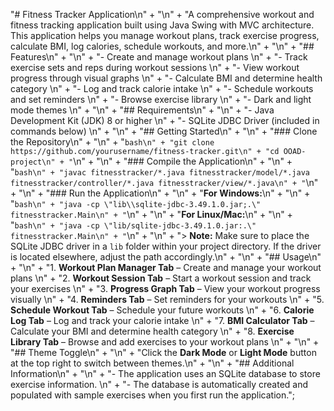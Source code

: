 "# Fitness Tracker Application\n" +
"\n" +
"A comprehensive workout and fitness tracking application built using Java Swing with MVC architecture. This application helps you manage workout plans, track exercise progress, calculate BMI, log calories, schedule workouts, and more.\n" +
"\n" +
"## Features\n" +
"\n" +
"- Create and manage workout plans  \n" +
"- Track exercise sets and reps during workout sessions  \n" +
"- View workout progress through visual graphs  \n" +
"- Calculate BMI and determine health category  \n" +
"- Log and track calorie intake  \n" +
"- Schedule workouts and set reminders  \n" +
"- Browse exercise library  \n" +
"- Dark and light mode themes  \n" +
"\n" +
"## Requirements\n" +
"\n" +
"- Java Development Kit (JDK) 8 or higher  \n" +
"- SQLite JDBC Driver (included in commands below)  \n" +
"\n" +
"## Getting Started\n" +
"\n" +
"### Clone the Repository\n" +
"\n" +
"```bash\n" +
"git clone https://github.com/yourusername/fitness-tracker.git\n" +
"cd OOAD-project\n" +
"```\n" +
"\n" +
"### Compile the Application\n" +
"\n" +
"```bash\n" +
"javac fitnesstracker/*.java fitnesstracker/model/*.java fitnesstracker/controller/*.java fitnesstracker/view/*.java\n" +
"```\n" +
"\n" +
"### Run the Application\n" +
"\n" +
"**For Windows:**\n" +
"\n" +
"```bash\n" +
"java -cp \"lib\\sqlite-jdbc-3.49.1.0.jar;.\" fitnesstracker.Main\n" +
"```\n" +
"\n" +
"**For Linux/Mac:**\n" +
"\n" +
"```bash\n" +
"java -cp \"lib/sqlite-jdbc-3.49.1.0.jar:.\" fitnesstracker.Main\n" +
"```\n" +
"\n" +
"> **Note:** Make sure to place the SQLite JDBC driver in a `lib` folder within your project directory. If the driver is located elsewhere, adjust the path accordingly.\n" +
"\n" +
"## Usage\n" +
"\n" +
"1. **Workout Plan Manager Tab** – Create and manage your workout plans  \n" +
"2. **Workout Session Tab** – Start a workout session and track your exercises  \n" +
"3. **Progress Graph Tab** – View your workout progress visually  \n" +
"4. **Reminders Tab** – Set reminders for your workouts  \n" +
"5. **Schedule Workout Tab** – Schedule your future workouts  \n" +
"6. **Calorie Log Tab** – Log and track your calorie intake  \n" +
"7. **BMI Calculator Tab** – Calculate your BMI and determine health category  \n" +
"8. **Exercise Library Tab** – Browse and add exercises to your workout plans  \n" +
"\n" +
"## Theme Toggle\n" +
"\n" +
"Click the **Dark Mode** or **Light Mode** button at the top right to switch between themes.\n" +
"\n" +
"## Additional Information\n" +
"\n" +
"- The application uses an SQLite database to store exercise information.  \n" +
"- The database is automatically created and populated with sample exercises when you first run the application.";
